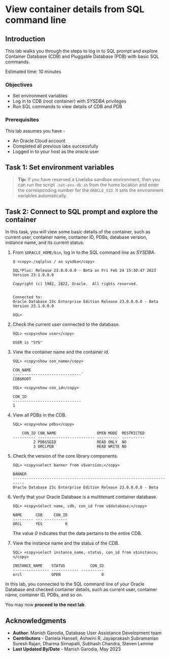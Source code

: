 # View container details from SQL command line

## Introduction

This lab walks you through the steps to log in to SQL prompt and explore Container Database (CDB) and Pluggable Database (PDB) with basic SQL commands.

Estimated time: 10 minutes

### Objectives

 - Set environment variables
 - Log in to CDB (root container) with *SYSDBA* privileges
 - Run SQL commands to view details of CDB and PDB

### Prerequisites

This lab assumes you have -

 -   An Oracle Cloud account
 -   Completed all previous labs successfully
 -   Logged in to your host as the *oracle* user

## Task 1: Set environment variables

[](include:set-env-var)

> **Tip:** If you have reserved a Livelabs sandbox environment, then you can run the script `.set-env-db.sh` from the home location and enter the corresponding number for the `ORACLE_SID`. It sets the environment variables automatically.

## Task 2: Connect to SQL prompt and explore the container

In this task, you will view some basic details of the container, such as current user, container name, container ID, PDBs, database version, instance name, and its current status.

1.  From `$ORACLE_HOME/bin`, log in to the SQL command line as *SYSDBA*. 

    ```
    $ <copy>./sqlplus / as sysdba</copy>
    ```

	```
	SQL*Plus: Release 23.0.0.0.0 - Beta on Fri Feb 24 15:30:47 2023
	Version 23.1.0.0.0

	Copyright (c) 1982, 2022, Oracle.  All rights reserved.


	Connected to:
	Oracle Database 23c Enterprise Edition Release 23.0.0.0.0 - Beta
	Version 23.1.0.0.0

	SQL>
	```

1.  Check the current user connected to the database.  

    ```
    SQL> <copy>show user</copy>

    USER is "SYS"
    ```

1.  View the container name and the container id.

    ```
    SQL> <copy>show con_name</copy>

    CON_NAME
    ------------------------------`  
    CDB$ROOT
    ```

    ```
    SQL> <copy>show con_id</copy>

    CON_ID
    ------------------------------
    1 
    ```

1.  View all PDBs in the CDB.

    ```
    SQL> <copy>show pdbs</copy>
    ```

	```
		CON_ID CON_NAME                  OPEN MODE  RESTRICTED
	---------- ------------------------- ---------- ----------
			 2 PDB$SEED                  READ ONLY  NO
			 3 ORCLPDB                   READ WRITE NO
	```

1.  Check the version of the core library components. 

    ```
    SQL> <copy>select banner from v$version;</copy>
    ```
    ```    
    BANNER
    ------------------------------------------------------------------------
	Oracle Database 23c Enterprise Edition Release 23.0.0.0.0 - Beta
    ```

1.  Verify that your Oracle Database is a multitenant container database.   

    ```
    SQL> <copy>select name, cdb, con_id from v$database;</copy>    
    ```
    ```
    NAME      CDB     CON_ID
    --------- --- ----------
    ORCL      YES          0
    ```

    The value *0* indicates that the data pertains to the entire CDB.

1.  View the instance name and the status of the CDB.

    ```
    SQL> <copy>select instance_name, status, con_id from v$instance;</copy>
    ```
    ```
    INSTANCE_NAME    STATUS           CON_ID
    ---------------- ------------ ----------
    orcl             OPEN                  0
    ```

In this lab, you connected to the SQL command line of your Oracle Database and checked container details, such as current user, container name, container ID, PDBs, and so on.

You may now **proceed to the next lab**.

## Acknowledgments

 - **Author**: Manish Garodia, Database User Assistance Development team
 - **Contributors** - Daniela Hansell, Ashwini R, Jayaprakash Subramanian <if type="hidden">Suresh Rajan, Dharma Sirnapalli, Subhash Chandra, Steven Lemme</if>
 - **Last Updated By/Date** - Manish Garodia, May 2023

<!--

To connect to your Oracle Database from a terminal, you must set the environment variables first. These variables remain in the terminal until you close the terminal window.

> Note that environment variables set in one terminal do not apply automatically to other terminals you may have. If you open a new terminal or have a terminal window already open, then you must set these variables in that terminal to connect to Oracle Database.

In this task, you will set the following environment variables for your Oracle Database.
 - *`$ORACLE_SID`*
 - *`$ORACLE_HOME`*
 - *`$ORACLE_BASE`*

1. Open a terminal window and go to the `bin` directory in Oracle home.

	```
	$ <copy>cd /u01/app/oracle/product/23.0.0/dbhome_1/bin</copy>
	```

1. Set the environment variables with the script, *oraenv*.

	```
	$ <copy>./oraenv</copy>
	```

1. When prompted for `$ORACLE_SID`, enter *orcl*.

	```
	ORACLE_SID = [oracle] ? <copy>orcl</copy>
	The Oracle base has been set to /u01/app/oracle
	```

	This command sets the variables *`$ORACLE_SID`* and the *`ORACLE_BASE`* location. It also sets the the the *`$ORACLE_HOME`* path to *`/u01/app/oracle/product/23.0.0/dbhome_1`*.

You have set the environment variables for your Oracle Database in the currently active terminal. You can now connect to Oracle Database and run the commands.


-->